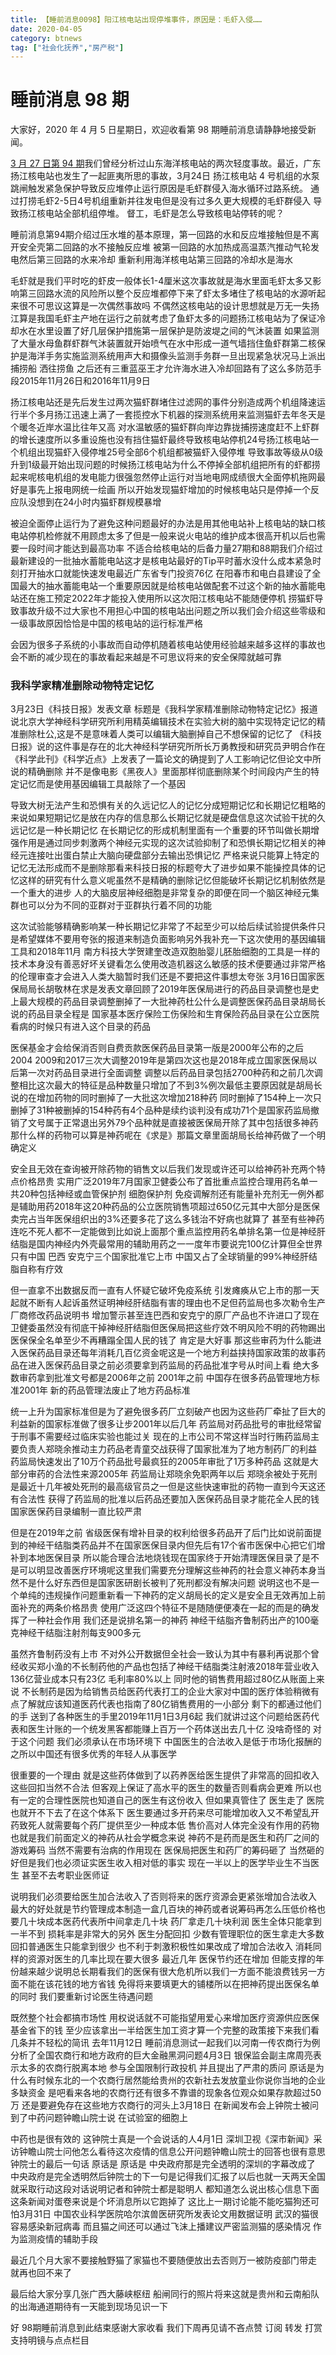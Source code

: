 ```yaml
---
title: 【睡前消息0098】阳江核电站出现停堆事件，原因是：毛虾入侵……
date: 2020-04-05
category: btnews
tag: ["社会化抚养","房产税"]
---
```

# 睡前消息 98 期
大家好，2020 年 4 月 5 日星期日，欢迎收看第 98 期睡前消息请静静地接受新闻。

[3 月 27 日第 94 期](./btnews_0094.md)我们曾经分析过山东海洋核电站的两次轻度事故。最近，广东扬江核电站也发生了一起匪夷所思的事故，3月24日 扬江核电站 4 号机组的水泵跳闸触发紧急保护导致反应堆停止运行原因是毛虾群侵入海水循环过路系统。
通过打捞毛虾2-5日4号机组重新并往发电但是没有过多久更大规模的毛虾群侵入 导致扬江核电站全部机组停堆。
督工，毛虾是怎么导致核电站停转的呢？

睡前消息第94期介绍过压水堆的基本原理，第一回路的水和反应堆接触但是不离开安全壳第二回路的水不接触反应堆
被第一回路的水加热成高温蒸汽推动气轮发电然后第三回路的水来冷却 重新利用海洋核电站第三回路的冷却水是海水

毛虾就是我们平时吃的虾皮一般体长1-4厘米这次事故就是海水里面毛虾太多又影响第三回路水流的风险所以整个反应堆都停下来了虾太多堵住了核电站的水源听起来很不可思议这算是一次偶然事故吗
不偶然这核电站的设计思想就是万无一失扬江算是我国毛虾主产地在运行之前就考虑了鱼虾太多的问题扬江核电站为了保证冷却水在水里设置了好几层保护措施第一层保护是防波堤之间的气沐装置
如果监测了大量水母鱼群虾群气沐装置就开始喷气在水中形成一道气墙挡住鱼虾群第二核保护是海洋手务实施监测系统用声大和摄像头监测手务群一旦出现紧急状况马上派出捕捞船 洒往捞鱼
之后还有三重蓝巫王才允许海水进入冷却回路有了这么多防范手段2015年11月26日和2016年11月9日

扬江核电站还是先后发生过两次猫虾群堵住过滤网的事件分别造成两个机组降速运行半个多月扬江迅速上满了一套揽控水下机器的探测系统用来监测猫虾去年冬天是个暖冬近岸水温比往年又高
对水温敏感的猫虾群向岸边靠拢捕捞速度赶不上虾群的增长速度所以多重设施也没有挡住猫虾最终导致核电站停机24号扬江核电站一个机组出现猫虾入侵停堆25号全部6个机组都被猫虾入侵停堆
导致事故等级从0级升到1级最开始出现问题的时候扬江核电站为什么不停掉全部机组把所有的虾都捞起来呢核电机组的发电能力很强忽然停止运行对当地电网成绩很大全面停机拖网最好是事先上报电网统一绘画
所以开始发现猫虾增加的时候核电站只是停掉一个反应队没想到在24小时内猫虾群规模暴增

被迫全面停止运行为了避免这种问题最好的办法是用其他电站补上核电站的缺口核电站停机检修就不用顾虑太多了但是一般来说火电站的维护成本很高开机以后也需要一段时间才能达到最高功率
不适合给核电站的后备力量27期和88期我们介绍过最新建设的一批抽水蓄能电站这才是核电站最好的Tip平时蓄水没什么成本紧急时刻打开抽水口就能快速发电最近广东省专门投资76亿
在阳春市和电白县建设了全国最大的抽水蓄能电站一个重要原因就是给核电站做配套不过这个新的抽水蓄能电站还在施工预定2022年才能投入使用所以这次阳江核电站不能随便停机
捞猫虾导致事故升级不过大家也不用担心中国的核电站出问题之所以我们会介绍这些零级和一级事故原因恰恰是中国的核电站的运行标准严格

会因为很多子系统的小事故而自动停机随着核电站使用经验越来越多这样的事故也会不断的减少现在的事故看起来越是不可思议将来的安全保障就越可靠

### 我科学家精准删除动物特定记忆
3月23日《科技日报》发表文章
标题是《我科学家精准删除动物特定记忆》报道说北京大学神经科学研究所利用精英编辑技术在实验大树的脑中实现特定记忆的精准删除杜公,这是不是意味着人类可以编辑大脑删掉自己不想保留的记忆了
《科技日报》说的这件事是存在的北大神经科学研究所所长万勇教授和研究员尹明合作在《科学此刊》《科学近点》上发表了一篇论文的确提到了人工影响记忆但论文中所说的精确删除
并不是像电影《黑夜人》里面那样彻底删除某个时间段内产生的特定记忆而是使用基因编辑工具敲除了一个基因

导致大树无法产生和恐惧有关的久远记忆人的记忆分成短期记忆和长期记忆粗略的来说如果短期记忆是放在内存的信息那么长期记忆就是硬盘信息这次试验干扰的久远记忆是一种长期记忆
在长期记忆的形成机制里面有一个重要的环节叫做长期增强作用是通过同步刺激两个神经元实现的这次试验抑制了和恐惧长期记忆相关的神经元连接吐出蛋白禁止大脑向硬盘部分去输出恐惧记忆
严格来说只能算上特定的记忆无法形成而不是删除那看来科技日报的标题夸大了进步如果不能操控具体的记忆这样的研究有什么意义呢虽然不是精确的删除记忆但能破坏长期记忆机制依然是一个重大的进步
人的大脑皮层神经细胞是非常复杂的即便在同一个脑区神经元集群也可以分为不同的亚群对于亚群执行着不同的功能

这次试验能够精确影响某一种长期记忆非常了不起至少可以给后续试验提供条件只是希望媒体不要用夸张的报道来制造负面影响另外我补充一下这次使用的基因编辑工具和2018年11月
南方科技大学贺建奎改造双胞胎婴儿胚胎细胞的工具是一样的技术本身没有善恶好坏关键看怎么使用改造机器这么敏感的技术便要通过非常严格的伦理审查才会进入人类大脑暂时我们还是不要把这件事想太夸张
3月16日国家医保局局长胡敬林在求是发表文章回顾了2019年医保局进行的药品目录调整也是史上最大规模的药品目录调整删掉了一大批神药杜公什么是调整医保药品目录胡局长说的药品目录全程是
国家基本医疗保险工伤保险和生育保险药品目录在公立医院看病的时候只有进入这个目录的药品

医保基金才会给保消否则自费贡款医保药品目录第一版是2000年公布的之后2004 2009和2017三次大调整2019年是第四次这也是2018年成立国家医保局以后第一次对药品目录进行全面调整
调整以后药品目录包括2700种药和之前几次调整相比这次最大的特征是品种数量只增加了不到3%例次最低主要原因就是胡局长说的在增加药物的同时删掉了一大批这次增加218种药
同时删掉了154种上一次只删掉了31种被删掉的154种药有4个品种是续约谈判没有成功71个是国家药监局撤销了文号属于正常退出另外79个品种就是直接被医保局开除了其中包括很多神药
那什么样的药物可以算是神药呢在《求是》那篇文章里面胡局长给神药做了一个明确定义

安全且无效在查询被开除药物的销售文以后我们发现或许还可以给神药补充两个特点价格昂贵 实用广泛2019年7月国家卫健委公布了首批重点监控合理用药名单一共20种包括神经或血管保护剂
细胞保护剂 免疫调解剂还有能量补充剂无一例外都是辅助用药2018年这20种药品的公立医院销售项超过650亿元其中大部分是医保卖完占当年医保组织出的3%还要多花了这么多钱治不好病也就算了
甚至有些神药连吃不死人都不一定能做到比如说上面那个重点监控用药名单排名第一位是神经肝结脂是国内神经内外壳最常用的辅助用药之一一度年市要说完100亿计算但全世界只有中国 巴西 安克宁三个国家批准它上市
中国又占了全球销量的99%神经肝结脂自称有疗效

但一直拿不出数据反而一直有人怀疑它破坏免疫系统 引发瘫痪从它上市的那一天起就不断有人起诉虽然证明神经肝结脂有害的理由也不足但药监局也多次勒令生产厂商修改药品说明书
增加警示甚至连巴西和安克宁的原厂产品也不许进口了现在卫健委虽然没有彻底干掉神经肝结脂但医保局把这些疗效不明风险不明的药物踢出医保保全名单至少不再糟蹋全国人民的钱了 肯定是大好事
那这些审药为什么能进入医保药品目录还每年消耗几百亿资金呢这是一个地方利益挟持国家政策的故事药品在进入医保药品目录之前必须要拿到药监局的药品批准字号从时间上看 绝大多数审药拿到批准文号都是2006年之前
2001年之前 中国存在很多药品管理地方标准2001年 新的药品管理法废止了地方药品标准

统一上升为国家标准但是为了避免很多药厂立刻破产也因为这些药厂牵扯了巨大的利益新的国家标准做了很多让步2001年以后几年 药监局对药品批号的审批经常留于刑事不需要经过临床实验也能过关
现在的上市公司不常这样当时行贿药监局主要负责人郑晓余推动主力药品老青童交战获得了国家批准为了地方制药厂的利益 药监局快速发出了10万个药品批号最疯狂的2005年审批了1万多种药品
这就是大部分审药的合法性来源2005年 药监局让郑晓余免职两年以后 郑晓余被处于死刑是最近十几年被处死刑的最高级官员之一但是这些快速审批的药物一直到今天这还有合法性
获得了药监局的批准以后药品还要加入医保药品目录才能花全人民的钱国家医保药目录编制一直比较严肃

但是在2019年之前 省级医保有增补目录的权利给很多药品开了后门比如说前面提到的神经干结脂类药品并不在国家医保目录内但先后有17个省市医保中心把它们增补到本地医保目录
所以能合理合法地烧钱现在国家终于开始清理医保目录了是不是可以明显改善医疗环境呢这里我们需要充分理解这些神药的社会意义神药本身当然不是什么好东西但是国家医研剧长被判了死刑都没有解决问题
说明这也不是一个单纯的违规操作问题重新看一下神药的定义胡局长的定义是安全且无效再加上前面补充的两条价格昂贵 使用广泛这四个特征不是随随便便凑在一起的而是的确发挥了一种社会作用
我们还是说排名第一的神药 神经干结脂齐鲁制药出产的100毫克神经干结脂注射剂每支900多元

虽然齐鲁制药没有上市 不对外公开数据但全社会一致认为其中有暴利再说那个曾经收买郑小渔的不长制药他的产品也包括了神经干结脂类注射液2018年营业收入136亿营业成本只有23亿 毛利率80%以上
同时他的销售费用超过80亿从账面上来说 不长制药是因为给销售员给医药代表打工的企业大家对中国的医疗体验稍微有点了解就应该知道医药代表也指南了80亿销售费用的一小部分
剩下的都通过他们的手 送到了各种医生的手里2019年11月1日3月6起 我们就讲过这个问题给医药代表和医生计账的一个统发黑客都能赚上百万一个药体送出去几十亿 没啥奇怪的
对于这个问题 我们必须承认在市场环境下 中国医生的合法收入是低于市场化报酬的之所以中国还有很多优秀的年轻人从事医学

很重要的一个理由 就是这些药体做到了以药养医给医生提供了非常高的回扣收入这些回扣当然不合法 但客观上保证了高水平的医生的数量否则看病会更难 所以也有一定的合理性医院也知道自己的医生有这份收入
但如果真管住了 医生走了 医院也就开不下去了在这个体系下 医生要通过多开药来尽可能增加收入又不希望乱开药致死人就需要每个药厂提供至少一种成本低 售价高对人体完全没有作用的药物
也就是我们前面定义的神药从社会学概念来说 神药不是药而是医生和药厂之间的游戏筹码 当然不需要有治病的作用现在 医保局把医生和药厂的筹码砸了 当然砸的好但是我们也必须证实医生收入相对低的事实
现在一半以上的医学毕业生不当医生 甚至不去考职业医师证

说明我们必须要给医生加合法收入了否则将来的医疗资源会更紧张增加合法收入 最大的好处就是节约管理成本制造一盒几百块的神药或者说筹码再怎么压低价格也要几十块成本医药代表所中间拿走几十块 药厂拿走几十块利润
医生全体只能拿到一半不到 损耗率是非常大的另外 医生分配回扣 少数有管理职位的医生拿走大多数回扣普通医生只能拿到很少 也不利于刺激积极性如果改成了增加合法收入 消耗同样的资源对医生的几率比现在要大很多
最近几年 医保节约还在增加 但能支撑的年份越来越少说明总长期看我们的医保有很大危机所以我们一方面不能浪费钱另一方面不能在该花钱的地方省钱 免得将来要填更大的铺楼所以在把神药提出医保名单的同时
我们要重新讨论医生待遇问题

既然整个社会都搞市场性 用权说话就不可能指望用爱心来增加医疗资源供应医保基金省下的钱 至少应该拿出一半给医生加工资才算一个完整的政策接下来我们看几条并不轻松的简讯
去年11月12日 睡前消息测试一起我们以河南一传农商行为例分析了全国农商行和地方政府的巨大金融黑洞问题4月3日 银保监会副主席周亮表示太多的农商行脱离本地 参与全国限制行政投机
并且提出了严肃的质问 原话是为什么有时候东北的一个农商行居然能给贵州的农新社去发放童业你说你当地的企业多缺资金 是吧看来各地的农商行还有很多不靠谱的现象各位观众如果存款超过50万
还是要避免存在这些地方农商行的河头上3月18日 在新闻发布会上钟院士被问到了中药问题钟瞻山院士说 在试验室的细胞上

中药也是很有效的 这钟院士真是一个会说话的人4月1日 深圳卫视《深市新闻》采访钟瞻山院士问他怎么看待这次疫情的信息公开问题钟瞻山院士的回答也很有意思钟院士的最后一句话 原话是
原话是 中央政府那是完全透明的深圳的字幕改成了 中央政府是完全透明然后钟院士的下一句是记得我们汇报了以后也就一天两天全国就采取行动这段对话说明记者和钟院士都是聪明人
都知道怎么说出核心信息下面这条新闻对蛋卷来说是个坏消息所以它跑掉了 这比上一期讨论能不能吃猫狗还可怕3月31日 中国农业科学医院哈尔滨兽医研究所发表论文用数据证明 武汉的猫很容易感染新冠病毒
而且猫之间还可以通过飞沫上播建议严密监测猫的感染情况 作为监测疫情的辅助手段

最近几个月大家不要接触野猫了家猫也不要随便放出去否则万一被防疫部门带走 就再也回不来了

最后给大家分享几张广西大藤峡枢纽 船闸同行的照片将来这就是贵州和云南船队的出海通道期待有一天能到现场见识一下

好 98期睡前消息到此结束感谢大家收看 我们下周再见请不吝点赞 订阅 转发 打赏支持明镜与点点栏目
